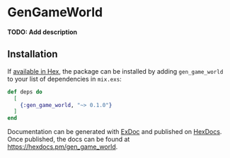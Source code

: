 # GenGameWorld

**TODO: Add description**

## Installation

If [available in Hex](https://hex.pm/docs/publish), the package can be installed
by adding `gen_game_world` to your list of dependencies in `mix.exs`:

```elixir
def deps do
  [
    {:gen_game_world, "~> 0.1.0"}
  ]
end
```

Documentation can be generated with [ExDoc](https://github.com/elixir-lang/ex_doc)
and published on [HexDocs](https://hexdocs.pm). Once published, the docs can
be found at <https://hexdocs.pm/gen_game_world>.

